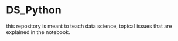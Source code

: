 # DS_Python
this repository is meant to teach data science, topical issues that 
are explained in the notebook. 
